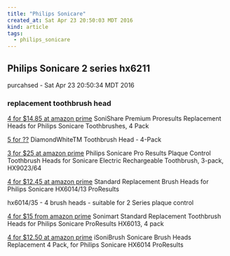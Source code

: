 ```yaml
---
title: "Philips Sonicare"
created_at: Sat Apr 23 20:50:03 MDT 2016
kind: article
tags:
  - philips_sonicare
---
```


<h2>Philips Sonicare 2 series hx6211</h2>

purcahsed - Sat Apr 23 20:50:34 MDT 2016

<h3>replacement toothbrush head</h3>

<a href="http://www.amazon.com/SoniShare-Proresults-Replacement-Toothbrushes-Available/dp/B01CUWHZJ4/" target="_blank">4 for $14.85 at amazon prime</a> SoniShare Premium Proresults Replacement Heads for Philips Sonicare Toothbrushes, 4 Pack

<a href="http://www.amazon.com/DiamondWhiteTM-Toothbrush-Head-Replacement-DiamondClean/dp/B01CORO1DS/" target="_blank">5 for ??</a> DiamondWhiteTM Toothbrush Head - 4-Pack

<a href="http://www.amazon.com/Philips-Sonicare-Toothbrush-Rechargeable-HX9023/dp/B00LM7SBGK/" target="_blank">3 for $25 at amazon prime</a> Philips Sonicare Pro Results Plaque Control Toothbrush Heads for Sonicare Electric Rechargeable Toothbrush, 3-pack, HX9023/64 

<a href="http://www.amazon.com/dp/B01CRW7ZR4/" target="_blank">4 for $12.45 at amazon prime</a> Standard Replacement Brush Heads for Philips Sonicare HX6014/13 ProResults

hx6014/35 -
4 brush heads -
suitable for 2 Series plaque control

<a href="http://www.amazon.com/Sonimart-Standard-Replacement-Toothbrush-ProResults/dp/B00NN07IMW/" target="_blank">4 for $15 from amazon prime</a> Sonimart Standard Replacement Toothbrush Heads for Philips Sonicare ProResults HX6013, 4 pack

<a href="http://www.amazon.com/iSoniBrush-Replacement-ProResults-DiamondClean-HealthyWhite/dp/B01CJRW4N2/" target="_blank">4 for $12.50 at amazon prime</a> iSoniBrush Sonicare Brush Heads Replacement 4 Pack, for Philips Sonicare HX6014 ProResults

<!--
html boilerplate
<a href="" target="_blank"></a>
<a name=""></a>
<img src="" width="400px">
<ul>
  <li></li>
</ul>
<pre>
</pre>
<p style="margin-bottom: 2em;"></p>
<hr style="border: 0; height: 3px; background: #333; background-image: linear-gradient(to right, #ccc, #333, #ccc);">
<pre><code>
</code></pre>
<math xmlns='http://www.w3.org/1998/Math/MathML' display='block'>
</math>
-->
